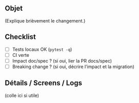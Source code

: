 ## Objet
(Explique brièvement le changement.)

## Checklist
- [ ] Tests locaux OK (`pytest -q`)
- [ ] CI verte
- [ ] Impact doc/spec ? (si oui, lier la PR docs/spec)
- [ ] Breaking change ? (si oui, décrire l’impact et la migration)

## Détails / Screens / Logs
(colle ici si utile)
